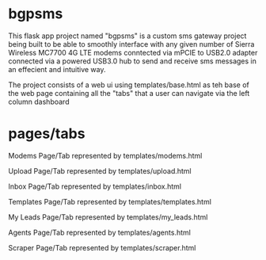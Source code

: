 # bgpsms
This flask app project named "bgpsms" is a custom sms gateway project being built to be able to smoothly interface with any given number of Sierra Wireless MC7700 4G LTE modems conntected via mPCIE to USB2.0 adapter connected via a powered USB3.0 hub to send and receive sms messages in an effecient and intuitive way.

The project consists of a web ui using templates/base.html as teh base of the web page containing all the "tabs" that a user can navigate via the left column dashboard

# pages/tabs
Modems Page/Tab represented by templates/modems.html

Upload Page/Tab represented by templates/upload.html

Inbox Page/Tab represented by templates/inbox.html

Templates Page/Tab represented by templates/templates.html

My Leads Page/Tab represented by templates/my_leads.html

Agents Page/Tab represented by templates/agents.html

Scraper Page/Tab represented by templates/scraper.html
